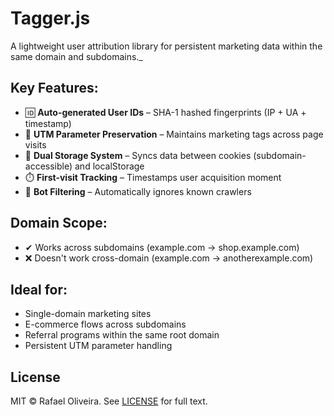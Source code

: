 # Tagger.js

A lightweight user attribution library for persistent marketing data within the same domain and subdomains._

## Key Features:

-   🆔 **Auto-generated User IDs** – SHA-1 hashed fingerprints (IP + UA + timestamp)
-   🔗 **UTM Parameter Preservation** – Maintains marketing tags across page visits
-   🍪 **Dual Storage System** – Syncs data between cookies (subdomain-accessible) and localStorage
-   ⏱️ **First-visit Tracking** – Timestamps user acquisition moment
-   🤖 **Bot Filtering** – Automatically ignores known crawlers

## Domain Scope:

- ✔ Works across subdomains (example.com → shop.example.com)
- ❌ Doesn't work cross-domain (example.com → anotherexample.com)

## Ideal for:

-   Single-domain marketing sites
-   E-commerce flows across subdomains
-   Referral programs within the same root domain
-   Persistent UTM parameter handling

## License

MIT © Rafael Oliveira. See [LICENSE](LICENSE) for full text.
